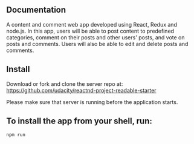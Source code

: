 Documentation
-------------
A content and comment web app developed using React, Redux and node.js. In this app, users will be able to post content to predefined categories, comment on their posts and other users' posts, and vote on posts and comments. Users will also be able to edit and delete posts and comments.

Install
--------
Download or fork and clone the server repo at: https://github.com/udacity/reactnd-project-readable-starter

Please make sure that server is running before the application starts.

To install the app from your shell, run:
--------
```npm install
npm run
```
